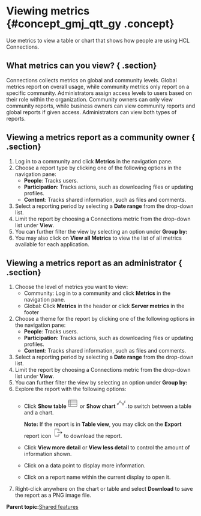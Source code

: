 # Viewing metrics {#concept_gmj_qtt_gy .concept}

Use metrics to view a table or chart that shows how people are using HCL Connections.

## What metrics can you view? { .section}

Connections collects metrics on global and community levels. Global metrics report on overall usage, while community metrics only report on a specific community. Administrators assign access levels to users based on their role within the organization. Community owners can only view community reports, while business owners can view community reports and global reports if given access. Administrators can view both types of reports.

## Viewing a metrics report as a community owner { .section}

1.  Log in to a community and click **Metrics** in the navigation pane.
2.  Choose a report type by clicking one of the following options in the navigation pane:
    -   **People**: Tracks users.
    -   **Participation**: Tracks actions, such as downloading files or updating profiles.
    -   **Content**: Tracks shared information, such as files and comments.
3.  Select a reporting period by selecting a **Date range** from the drop-down list.
4.  Limit the report by choosing a Connections metric from the drop-down list under **View**.
5.  You can further filter the view by selecting an option under **Group by:**
6.  You may also click on **View all Metrics** to view the list of all metrics available for each application.

## Viewing a metrics report as an administrator { .section}

1.  Choose the level of metrics you want to view:
    -   Community: Log in to a community and click **Metrics** in the navigation pane.
    -   Global: Click **Metrics** in the header or click **Server metrics** in the footer
2.  Choose a theme for the report by clicking one of the following options in the navigation pane:
    -   **People**: Tracks users.
    -   **Participation**: Tracks actions, such as downloading files or updating profiles.
    -   **Content**: Tracks shared information, such as files and comments.
3.  Select a reporting period by selecting a **Date range** from the drop-down list.
4.  Limit the report by choosing a Connections metric from the drop-down list under **View**.
5.  You can further filter the view by selecting an option under **Group by:**
6.  Explore the report with the following options:
    -   Click **Show table** ![](show_table.png) or **Show chart** ![](show_chart.png) to switch between a table and a chart.

        **Note:** If the report is in **Table view**, you may click on the **Export** report icon ![](export.PNG) to download the report.

    -   Click **View more detail** or **View less detail** to control the amount of information shown.
    -   Click on a data point to display more information.
    -   Click on a report name within the current display to open it.
7.  Right-click anywhere on the chart or table and select **Download** to save the report as a PNG image file.

**Parent topic:**[Shared features](../eucommon/c_eucommon_shared_components.md)

